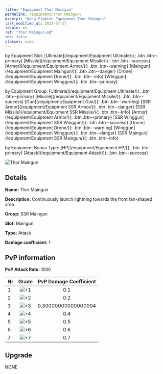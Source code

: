 ```yaml
---
title: "Equipment Thor Maingun"
permalink: /equipment/Thor Maingun/
excerpt: "Wing Fighter Equipment Thor Maingun"
last_modified_at: 2023-07-27
locale: en
ref: "Thor Maingun.md"
toc: false
classes: wide
---
```




  by Equipment Slot:  [Ultimate](/equipment/Equipment Ultimate/){: .btn .btn--primary}   [Missile](/equipment/Equipment Missile/){: .btn .btn--success}   [Armor](/equipment/Equipment Armor/){: .btn .btn--warning}   [Maingun](/equipment/Equipment Maingun/){: .btn .btn--danger}   [Drone](/equipment/Equipment Drone/){: .btn .btn--info}   [Winggun](/equipment/Equipment Winggun/){: .btn .btn--primary} 

  by Equipment Group:  [Ultimate](/equipment/Equipment Ultimate/){: .btn .btn--primary}   [Missile](/equipment/Equipment Missile/){: .btn .btn--success}   [Gun](/equipment/Equipment Gun/){: .btn .btn--warning}   [SSR Armor](/equipment/Equipment SSR Armor/){: .btn .btn--danger}   [SSR Missile](/equipment/Equipment SSR Missile/){: .btn .btn--info}   [Armor](/equipment/Equipment Armor/){: .btn .btn--primary}   [SSR Winggun](/equipment/Equipment SSR Winggun/){: .btn .btn--success}   [Drone](/equipment/Equipment Drone/){: .btn .btn--warning}   [Winggun](/equipment/Equipment Winggun/){: .btn .btn--danger}   [SSR Maingun](/equipment/Equipment SSR Maingun/){: .btn .btn--info} 

  by Equipment Bonus Type:  [HP](/equipment/Equipment HP/){: .btn .btn--primary}   [Attack](/equipment/Equipment Attack/){: .btn .btn--success} 

 ![Thor Maingun](/images/equipment/zhupao7.png)

## Details

 **Name:** Thor Maingun 

 **Description:** Continuously launch lightning towards the front fan-shaped area 

 **Group:** SSR Maingun 

 **Slot:** Maingun 

 **Type:** Attack 

 **Damage coefficient:** 1 

## PvP information

 **PvP Attack Rate:** 1000 

  |  Nr |     Grade     |   PvP Damage Coefficient  |
  |:----|:-------------:|:-------------------------:|
  | 1  | ![+1](/images/sp_grade_1.png)  | 0.1 |
  | 2  | ![+2](/images/sp_grade_2.png)  | 0.2 |
  | 3  | ![+3](/images/sp_grade_3.png)  | 0.30000000000000004 |
  | 4  | ![+4](/images/sp_grade_4.png)  | 0.4 |
  | 5  | ![+5](/images/sp_grade_5.png)  | 0.5 |
  | 6  | ![+6](/images/sp_grade_6.png)  | 0.6 |
  | 7  | ![+7](/images/sp_grade_7.png)  | 0.7 |
## Upgrade


 NONE


